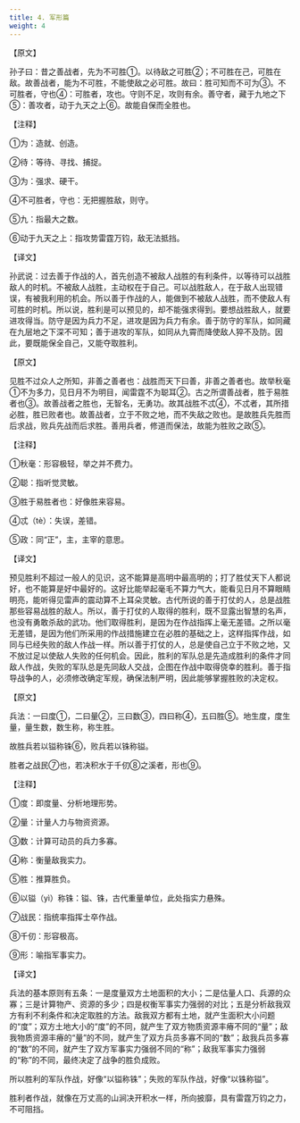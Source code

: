 ```yaml
---
title: 4. 军形篇
weight: 4
---
```


【原文】

孙子曰：昔之善战者，先为不可胜①。以待敌之可胜②；不可胜在己，可胜在敌。故善战者，能为不可胜，不能使敌之必可胜。故曰：胜可知而不可为③。不可胜者，守也④：可胜者，攻也。守则不足，攻则有余。善守者，藏于九地之下⑤：善攻者，动于九天之上⑥。故能自保而全胜也。

【注释】

①为：造就、创造。

②待：等待、寻找、捕捉。

③为：强求、硬干。

④不可胜者，守也：无把握胜敌，则守。

⑤九：指最大之数。

⑥动于九天之上：指攻势雷霆万钧，敌无法抵挡。

【译文】

孙武说：过去善于作战的人，首先创造不被敌人战胜的有利条件，以等待可以战胜敌人的时机。不被敌人战胜，主动权在于自己。可以战胜敌人，在于敌人出现错误，有被我利用的机会。所以善于作战的人，能做到不被敌人战胜，而不使敌人有可胜的时机。所以说，胜利是可以预见的，却不能强求得到。要想战胜敌人，就要进攻得当。防守是因为兵力不足，进攻是因为兵力有余。善于防守的军队，如同藏在九层地之下深不可知；善于进攻的军队，如同从九霄而降使敌人猝不及防。因此，要既能保全自己，又能夺取胜利。

【原文】

见胜不过众人之所知，非善之善者也：战胜而天下曰善，非善之善者也。故举秋毫①不为多力，见日月不为明目，闻雷霆不为聪耳②。古之所谓善战者，胜于易胜者也③。故善战者之胜也，无智名，无勇功。故其战胜不忒④，不忒者，其所措必胜，胜已败者也。故善战者，立于不败之地，而不失敌之败也。是故胜兵先胜而后求战，败兵先战而后求胜。善用兵者，修道而保法，故能为胜败之政⑤。

【注释】

①秋毫：形容极轻，举之并不费力。

②聪：指听觉灵敏。

③胜于易胜者也：好像胜来容易。

④忒（tè）：失误，差错。

⑤政：同“正”，主，主宰的意思。

【译文】

预见胜利不超过一般人的见识，这不能算是高明中最高明的；打了胜仗天下人都说好，也不能算是好中最好的。这好比能举起毫毛不算力气大，能看见日月不算眼睛明亮，能听得见雷声的震动算不上耳朵灵敏。古代所说的善于打仗的人，总是战胜那些容易战胜的敌人。所以，善于打仗的人取得的胜利，既不显露出智慧的名声，也没有勇敢杀敌的武功。他们取得胜利，是因为在作战指挥上毫无差错。之所以毫无差错，是因为他们所采用的作战措施建立在必胜的基础之上，这样指挥作战，如同与已经失败的敌人作战一样。所以善于打仗的人，总是使自己立于不败之地，又不放过足以使敌人失败的任何机会。因此，胜利的军队总是先造成胜利的条件才同敌人作战，失败的军队总是先同敌人交战，企图在作战中取得侥幸的胜利。善于指导战争的人，必须修改确定军规，确保法制严明，因此能够掌握胜败的决定权。

【原文】

兵法：一曰度①，二曰量②，三曰数③，四曰称④，五曰胜⑤。地生度，度生量，量生数，数生称，称生胜。

故胜兵若以镒称铢⑥，败兵若以铢称镒。

胜者之战民⑦也，若决积水于千仞⑧之溪者，形也⑨。

【注释】

①度：即度量、分析地理形势。

②量：计量人力与物资资源。

③数：计算可动员的兵力多寡。

④称：衡量敌我实力。

⑤胜：推算胜负。

⑥以镒（yì）称铢：镒、铢，古代重量单位，此处指实力悬殊。

⑦战民：指统率指挥士卒作战。

⑧千仞：形容极高。

⑨形：喻指军事实力。

【译文】

兵法的基本原则有五条：一是度量双方土地面积的大小；二是估量人口、兵源的众寡；三是计算物产、资源的多少；四是权衡军事实力强弱的对比；五是分析敌我双方有利不利条件和决定取胜的方法。敌我双方都有土地，就产生面积大小问题的“度”；双方土地大小的“度”的不同，就产生了双方物质资源丰瘠不同的“量”；敌我物质资源丰瘠的“量”的不同，就产生了双方兵员多寡不同的“数”；敌我兵员多寡的“数”的不同，就产生了双方军事实力强弱不同的“称”；敌我军事实力强弱的“称”的不同，最终决定了战争的胜负成败。

所以胜利的军队作战，好像“以镒称铢”；失败的军队作战，好像“以铢称镒”。

胜利者作战，就像在万丈高的山涧决开积水一样，所向披靡，具有雷霆万钧之力，不可阻挡。